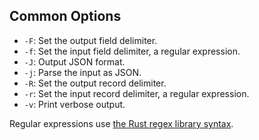 ## Common Options

* `-F`: Set the output field delimiter.
* `-f`: Set the input field delimiter, a regular expression.
* `-J`: Output JSON format.
* `-j`: Parse the input as JSON.
* `-R`: Set the output record delimiter.
* `-r`: Set the input record delimiter, a regular expression.
* `-v`: Print verbose output.

Regular expressions use [the Rust regex library syntax](https://docs.rs/regex/latest/regex/).

